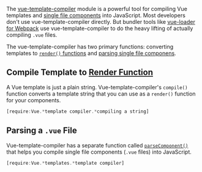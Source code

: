 The [vue-template-compiler](https://www.npmjs.com/package/vue-template-compiler) module is a powerful tool for compiling Vue templates and [single file components](https://vuejs.org/v2/guide/single-file-components.html) into JavaScript. Most developers don't use vue-template-compiler directly. But bundler tools like [vue-loader for Webpack](https://www.npmjs.com/package/vue-loader) use vue-template-compiler to do the heavy lifting of actually compiling `.vue` files.

The vue-template-compiler has two primary functions: converting templates to [`render()` functions](https://vuejs.org/v2/guide/render-function.html) and [parsing single file componens](https://masteringjs.io/tutorials/vue/templates#single-file-components).

Compile Template to [Render Function](/tutorials/vue/render)
-----------------------------------

A Vue template is just a plain string. Vue-template-compiler's `compile()` function converts a template string that you can use as a `render()` function for your components.

```javascript
[require:Vue.*template compiler.*compiling a string]
```

Parsing a `.vue` File
---------------------

Vue-template-compiler has a separate function called [`parseComponent()`](https://www.npmjs.com/package/vue-template-compiler#compilerparsecomponentfile-options) that helps you compile single file components (`.vue` files) into JavaScript.

```javascript
[require:Vue.*templates.*template compiler]
```